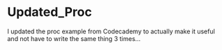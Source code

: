 # Updated_Proc
I updated the proc example from Codecademy to actually make it useful and not have to write the same thing 3 times...
